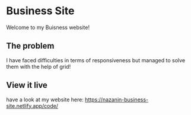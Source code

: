 # Business Site

Welcome to my Buisness website!

## The problem

I have faced difficulties in terms of responsiveness but managed to solve them with the help of grid!

## View it live
have a look at my website here: https://nazanin-business-site.netlify.app/code/
